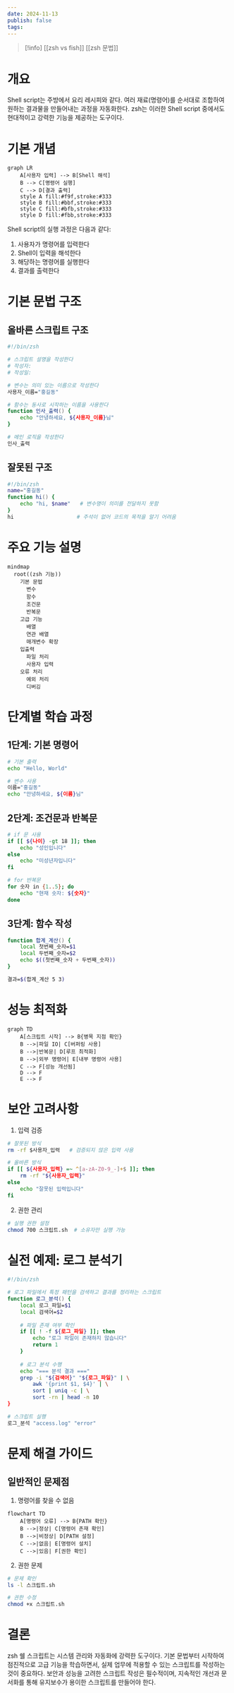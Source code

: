 ```yaml
---
date: 2024-11-13
publish: false
tags:
---
```

> [!info]
> [[zsh vs fish]]
> [[zsh 문법]]
# 개요

Shell script는 주방에서 요리 레시피와 같다. 여러 재료(명령어)를 순서대로 조합하여 원하는 결과물을 만들어내는 과정을 자동화한다. zsh는 이러한 Shell script 중에서도 현대적이고 강력한 기능을 제공하는 도구이다.

# 기본 개념

```mermaid
graph LR
    A[사용자 입력] --> B[Shell 해석]
    B --> C[명령어 실행]
    C --> D[결과 출력]
    style A fill:#f9f,stroke:#333
    style B fill:#bbf,stroke:#333
    style C fill:#bfb,stroke:#333
    style D fill:#fbb,stroke:#333
```

Shell script의 실행 과정은 다음과 같다:
1. 사용자가 명령어를 입력한다
2. Shell이 입력을 해석한다
3. 해당하는 명령어를 실행한다
4. 결과를 출력한다

# 기본 문법 구조

## 올바른 스크립트 구조
```zsh
#!/bin/zsh

# 스크립트 설명을 작성한다
# 작성자: 
# 작성일: 

# 변수는 의미 있는 이름으로 작성한다
사용자_이름="홍길동"

# 함수는 동사로 시작하는 이름을 사용한다
function 인사_출력() {
    echo "안녕하세요, ${사용자_이름}님"
}

# 메인 로직을 작성한다
인사_출력
```

## 잘못된 구조
```zsh
#!/bin/zsh
name="홍길동"
function hi() {
    echo "hi, $name"   # 변수명이 의미를 전달하지 못함
}
hi                    # 주석이 없어 코드의 목적을 알기 어려움
```

# 주요 기능 설명

```mermaid
mindmap
  root((zsh 기능))
    기본 문법
      변수
      함수
      조건문
      반복문
    고급 기능
      배열
      연관 배열
      매개변수 확장
    입출력
      파일 처리
      사용자 입력
    오류 처리
      예외 처리
      디버깅
```

# 단계별 학습 과정

## 1단계: 기본 명령어
```zsh
# 기본 출력
echo "Hello, World"

# 변수 사용
이름="홍길동"
echo "안녕하세요, ${이름}님"
```

## 2단계: 조건문과 반복문
```zsh
# if 문 사용
if [[ ${나이} -gt 18 ]]; then
    echo "성인입니다"
else
    echo "미성년자입니다"
fi

# for 반복문
for 숫자 in {1..5}; do
    echo "현재 숫자: ${숫자}"
done
```

## 3단계: 함수 작성
```zsh
function 합계_계산() {
    local 첫번째_숫자=$1
    local 두번째_숫자=$2
    echo $((첫번째_숫자 + 두번째_숫자))
}

결과=$(합계_계산 5 3)
```

# 성능 최적화

```mermaid
graph TD
    A[스크립트 시작] --> B{병목 지점 확인}
    B -->|파일 IO| C[버퍼링 사용]
    B -->|반복문| D[루프 최적화]
    B -->|외부 명령어| E[내부 명령어 사용]
    C --> F[성능 개선됨]
    D --> F
    E --> F
```

# 보안 고려사항

1. 입력 검증
```zsh
# 잘못된 방식
rm -rf $사용자_입력   # 검증되지 않은 입력 사용

# 올바른 방식
if [[ ${사용자_입력} =~ ^[a-zA-Z0-9_-]+$ ]]; then
    rm -rf "${사용자_입력}"
else
    echo "잘못된 입력입니다"
fi
```

2. 권한 관리
```zsh
# 실행 권한 설정
chmod 700 스크립트.sh  # 소유자만 실행 가능
```

# 실전 예제: 로그 분석기

```zsh
#!/bin/zsh

# 로그 파일에서 특정 패턴을 검색하고 결과를 정리하는 스크립트
function 로그_분석() {
    local 로그_파일=$1
    local 검색어=$2
    
    # 파일 존재 여부 확인
    if [[ ! -f ${로그_파일} ]]; then
        echo "로그 파일이 존재하지 않습니다"
        return 1
    }
    
    # 로그 분석 수행
    echo "=== 분석 결과 ==="
    grep -i "${검색어}" "${로그_파일}" | \
        awk '{print $1, $4}' | \
        sort | uniq -c | \
        sort -rn | head -n 10
}

# 스크립트 실행
로그_분석 "access.log" "error"
```

# 문제 해결 가이드

## 일반적인 문제점

1. 명령어를 찾을 수 없음
```mermaid
flowchart TD
    A[명령어 오류] --> B{PATH 확인}
    B -->|정상| C[명령어 존재 확인]
    B -->|비정상| D[PATH 설정]
    C -->|없음| E[명령어 설치]
    C -->|있음| F[권한 확인]
```

2. 권한 문제
```zsh
# 문제 확인
ls -l 스크립트.sh

# 권한 수정
chmod +x 스크립트.sh
```

# 결론

zsh 쉘 스크립트는 시스템 관리와 자동화에 강력한 도구이다. 기본 문법부터 시작하여 점진적으로 고급 기능을 학습하면서, 실제 업무에 적용할 수 있는 스크립트를 작성하는 것이 중요하다. 보안과 성능을 고려한 스크립트 작성은 필수적이며, 지속적인 개선과 문서화를 통해 유지보수가 용이한 스크립트를 만들어야 한다.
